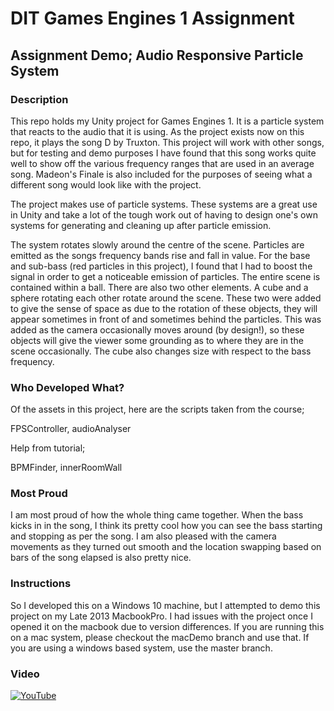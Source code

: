 # DIT Games Engines 1 Assignment

## Assignment Demo; Audio Responsive Particle System

### Description
This repo holds my Unity project for Games Engines 1. It is a particle system that reacts to the audio that it is using. As the project exists now on this repo, it plays the song D by Truxton. This project will work with other songs, but for testing and demo purposes I have found that this song works quite well to show off the various frequency ranges that are used in an average song. Madeon's Finale is also included for the purposes of seeing what a different song would look like with the project.

The project makes use of particle systems. These systems are a great use in Unity and take a lot of the tough work out of having to design one's own systems for generating and cleaning up after particle emission. 

The system rotates slowly around the centre of the scene. Particles are emitted as the songs frequency bands rise and fall in value. For the base and sub-bass (red particles in this project), I found that I had to boost the signal in order to get a noticeable emission of particles. The entire scene is contained within a ball. There are also two other elements. A cube and a sphere rotating each other rotate around the scene. These two were added to give the sense of space as due to the rotation of these objects, they will appear sometimes in front of and sometimes behind the particles. This was added as the camera occasionally moves around (by design!), so these objects will give the viewer some grounding as to where they are in the scene occasionally. The cube also changes size with respect to the bass frequency.


### Who Developed What?
Of the assets in this project, here are the scripts taken from the course;

FPSController, audioAnalyser


Help from tutorial;

BPMFinder, innerRoomWall


### Most Proud
I am most proud of how the whole thing came together. When the bass kicks in in the song, I think its pretty cool how you can see the bass starting and stopping as per the song. I am also pleased with the camera movements as they turned out smooth and the location swapping based on bars of the song elapsed is also pretty nice.


### Instructions
So I developed this on a Windows 10 machine, but I attempted to demo this project on my Late 2013 MacbookPro. I had issues with the project once I opened it on the macbook due to version differences. If you are running this on a mac system, please checkout the macDemo branch and use that. If you are using a windows based system, use the master branch.


### Video

[![YouTube](http://img.youtube.com/vi/XZQKlqtfODk/0.jpg)](https://www.youtube.com/watch?v=XZQKlqtfODk)
